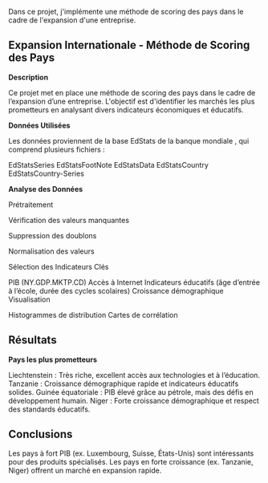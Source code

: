 
Dans ce projet, j'implémente une méthode de scoring des pays dans le cadre de l'expansion d'une entreprise.

## Expansion Internationale - Méthode de Scoring des Pays

**Description**

Ce projet met en place une méthode de scoring des pays dans le cadre de l’expansion d’une entreprise. L'objectif est d'identifier les marchés les plus prometteurs en analysant divers indicateurs économiques et éducatifs.

**Données Utilisées**

Les données proviennent de la base EdStats de la banque mondiale , qui comprend plusieurs fichiers :

EdStatsSeries
EdStatsFootNote
EdStatsData
EdStatsCountry
EdStatsCountry-Series

**Analyse des Données**

Prétraitement

Vérification des valeurs manquantes

Suppression des doublons

Normalisation des valeurs

Sélection des Indicateurs Clés

PIB (NY.GDP.MKTP.CD)
Accès à Internet
Indicateurs éducatifs (âge d’entrée à l’école, durée des cycles scolaires)
Croissance démographique
Visualisation

Histogrammes de distribution
Cartes de corrélation

## Résultats
**Pays les plus prometteurs**

Liechtenstein : Très riche, excellent accès aux technologies et à l’éducation.
Tanzanie : Croissance démographique rapide et indicateurs éducatifs solides.
Guinée équatoriale : PIB élevé grâce au pétrole, mais des défis en développement humain.
Niger : Forte croissance démographique et respect des standards éducatifs.

## Conclusions

Les pays à fort PIB (ex. Luxembourg, Suisse, États-Unis) sont intéressants pour des produits spécialisés.
Les pays en forte croissance (ex. Tanzanie, Niger) offrent un marché en expansion rapide.
